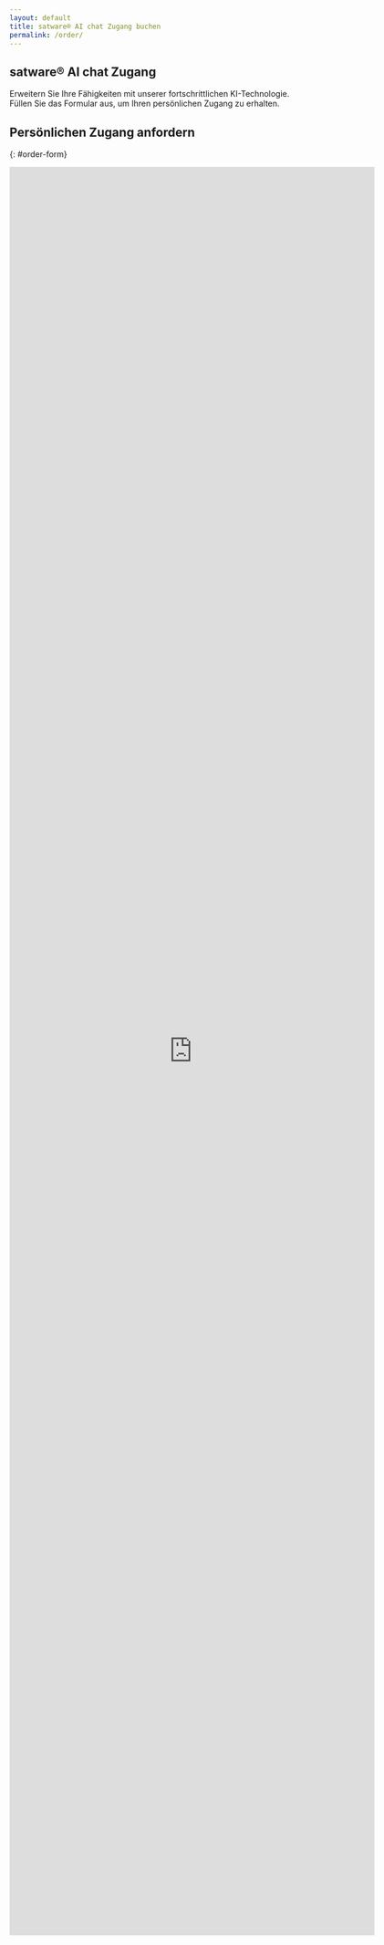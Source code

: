 ```yaml
---
layout: default
title: satware® AI chat Zugang buchen
permalink: /order/
---
```


## satware® AI chat Zugang

Erweitern Sie Ihre Fähigkeiten mit unserer fortschrittlichen KI-Technologie. Füllen Sie das Formular aus, um Ihren persönlichen Zugang zu erhalten.

## Persönlichen Zugang anfordern
{: #order-form}

<div class="google-form-container">
    <iframe id="google-form" src="https://docs.google.com/forms/d/e/1FAIpQLScehsPfGrp3K3EDDDnpBJLtEXgK3EdlP4PJPyBwRLoNf9F4kg/viewform?embedded=true&theme=dark" width="640" height="3100" frameborder="0" marginheight="0" marginwidth="0">Loading…</iframe>
</div>

<script>
// Order page enhancements
(function() {
    document.addEventListener('DOMContentLoaded', function() {
        // Only run on the order page
        if (document.getElementById('order-form')) {
            // Add floating button for mobile
            const floatingButton = document.createElement('a');
            floatingButton.href = '#order-form';
            floatingButton.className = 'back-to-form';
            floatingButton.textContent = 'Zugang anfordern';
            document.body.appendChild(floatingButton);
            
            // Handle Google Form loading
            const googleForm = document.getElementById('google-form');
            if (googleForm) {
                googleForm.addEventListener('load', function() {
                    const formContainer = document.querySelector('.google-form-container');
                    if (formContainer) {
                        formContainer.classList.add('form-loaded');
                    }
                });
            }
        }
    });
})();

</script>